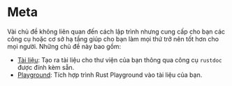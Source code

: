 # Meta

Vài chủ đề không liên quan đến cách lập trình nhưng cung cấp cho bạn các công cụ hoặc cơ sở hạ tầng giúp cho bạn làm mọi thứ trở nên tốt hơn cho mọi người. Những chủ đề này bao gồm:

- [Tài liệu][doc]: Tạo ra tài liệu cho thư viện của bạn thông qua công cụ
  `rustdoc` được đính kèm sẵn.
- [Playground][playground]: Tích hợp trình Rust Playground vào tài liệu của bạn.

[doc]: meta/doc.md
[playground]: meta/playground.md
